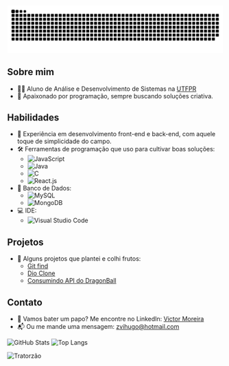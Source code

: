 ![Snake Game](https://raw.githubusercontent.com/Platane/snk/output/github-contribution-grid-snake.svg)


## Sobre mim
- 👨‍🌾 Aluno de Análise e Desenvolvimento de Sistemas na <a href="http://www.utfpr.edu.br/">UTFPR</a>
- 🤠 Apaixonado por programação, sempre buscando soluções criativa.

## Habilidades
- 🌾 Experiência em desenvolvimento front-end e back-end, com aquele toque de simplicidade do campo.
- 🛠️ Ferramentas de programação que uso para cultivar boas soluções:
  - ![JavaScript](https://img.shields.io/badge/JavaScript-F7DF1E?style=flat&logo=javascript&logoColor=black)
  - ![Java](https://img.shields.io/badge/Java-007396?style=flat&logo=java&logoColor=white)
  - ![C](https://img.shields.io/badge/C-A8B9CC?style=flat&logo=c&logoColor=white)
  - ![React.js](https://img.shields.io/badge/React.js-61DAFB?style=flat&logo=react&logoColor=black)
- 🌾 Banco de Dados:
  - ![MySQL](https://img.shields.io/badge/MySQL-4479A1?style=flat&logo=mysql&logoColor=white)
  - ![MongoDB](https://img.shields.io/badge/MongoDB-47A248?style=flat&logo=mongodb&logoColor=white)
- 💻 IDE:
  - ![Visual Studio Code](https://img.shields.io/badge/Visual%20Studio%20Code-007ACC?style=flat&logo=visual%20studio%20code&logoColor=white)



## Projetos
- 🌱 Alguns projetos que plantei e colhi frutos:
  - <a href="https://github.com/zVihugo/git-find">Git find</a>
  - <a href="https://github.com/zVihugo/dio-clone">Dio Clone</a>
  - <a href="https://github.com/zVihugo/proje_react_vite_deploy">Consumindo API do DragonBall</a>

## Contato
- 📨 Vamos bater um papo? Me encontre no LinkedIn: <a href="https://www.linkedin.com/in/victor-moreira-ab8923229/">Victor Moreira</a>
- 📬 Ou me mande uma mensagem: zvihugo@hotmail.com

![GitHub Stats](https://github-readme-stats.vercel.app/api?username=zVihugo&theme=transparent&bg_color=654321&border_color=8B4513&show_icons=true&icon_color=DAA520&title_color=FFD700&text_color=FFF5EE)
![Top Langs](https://github-readme-stats-git-masterrstaa-rickstaa.vercel.app/api/top-langs/?username=zVihugo&bg_color=654321&border_color=8B4513&title_color=FFD700&text_color=FFF5EE)

<img src="https://media4.giphy.com/media/v1.Y2lkPTc5MGI3NjExMzhqaGp3ajRneHBhbHczYm1jMDZpeWhjNzB5Z3hjZ2tnZmJteGpwYSZlcD12MV9pbnRlcm5hbF9naWZfYnlfaWQmY3Q9Zw/cvrL5j2fbHYHK/giphy.webp" alt="Tratorzão" width="800">

